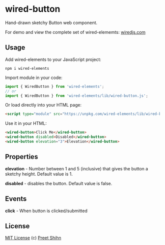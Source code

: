 # wired-button
Hand-drawn sketchy Button web component.

For demo and view the complete set of wired-elememts: [wiredjs.com](http://wiredjs.com/)

## Usage

Add wired-elements to your JavaScript project:
```
npm i wired-elements
```

Import module in your code:

```javascript
import { WiredButton } from 'wired-elements';
// or
import { WiredButton } from 'wired-elements/lib/wired-button.js';
```

Or load directly into your HTML page:
```html
<script type="module" src="https://unpkg.com/wired-elements/lib/wired-button.js?module"></script>
```

Use it in your HTML:
```html
<wired-button>Click Me</wired-button>
<wired-button disabled>Disabled</wired-button>
<wired-button elevation="3">Elevation</wired-button>
```

## Properties

**elevation** - Number between  1 and 5 (inclusive) that gives the button a sketchy height. Default value is 1.

**disabled** - disables the button. Default value is false. 

## Events

**click** - When button is clicked/submitted


## License
[MIT License](https://github.com/rough-stuff/wired-elements/blob/master/LICENSE) (c) [Preet Shihn](https://twitter.com/preetster)
